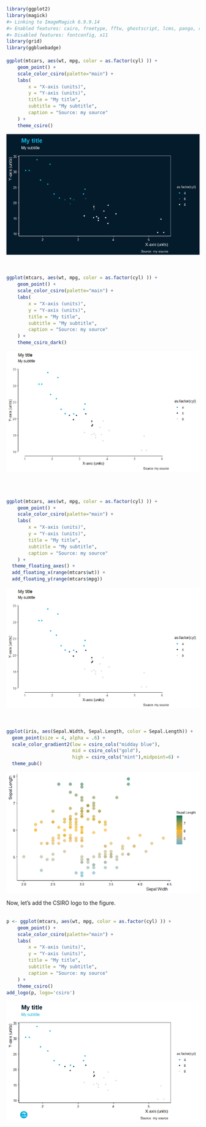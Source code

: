 <!-- README.md is generated from README.Rmd. Please edit that file -->
``` r
library(ggplot2)
library(magick)
#> Linking to ImageMagick 6.9.9.14
#> Enabled features: cairo, freetype, fftw, ghostscript, lcms, pango, rsvg, webp
#> Disabled features: fontconfig, x11
library(grid)
library(ggbluebadge)

ggplot(mtcars, aes(wt, mpg, color = as.factor(cyl) )) +
    geom_point() +
    scale_color_csiro(palette="main") +
    labs(
        x = "X-axis (units)",
        y = "Y-axis (units)",
        title = "My title",
        subtitle = "My subtitle",
        caption = "Source: my source"
    ) +
    theme_csiro()
```

![](figures/V-unnamed-chunk-2-1.png)

``` r


ggplot(mtcars, aes(wt, mpg, color = as.factor(cyl) )) +
    geom_point() +
    scale_color_csiro(palette="main") +
    labs(
        x = "X-axis (units)",
        y = "Y-axis (units)",
        title = "My title",
        subtitle = "My subtitle",
        caption = "Source: my source"
    ) +
    theme_csiro_dark()
```

![](figures/V-unnamed-chunk-2-2.png)

``` r



ggplot(mtcars, aes(wt, mpg, color = as.factor(cyl) )) +
    geom_point() +
    scale_color_csiro(palette="main") +
    labs(
        x = "X-axis (units)",
        y = "Y-axis (units)",
        title = "My title",
        subtitle = "My subtitle",
        caption = "Source: my source"
    ) +
  theme_floating_axes() +
  add_floating_x(range(mtcars$wt)) + 
  add_floating_y(range(mtcars$mpg))
```

![](figures/V-unnamed-chunk-2-3.png)

``` r


ggplot(iris, aes(Sepal.Width, Sepal.Length, color = Sepal.Length)) +
  geom_point(size = 4, alpha = .6) +
  scale_color_gradient2(low = csiro_cols("midday blue"),
                        mid = csiro_cols("gold"),
                        high = csiro_cols("mint"),midpoint=6) +
  theme_pub()
```

![](figures/V-unnamed-chunk-2-4.png)

Now, let’s add the CSIRO logo to the figure.

``` r

p <- ggplot(mtcars, aes(wt, mpg, color = as.factor(cyl) )) +
    geom_point() +
    scale_color_csiro(palette="main") +
    labs(
        x = "X-axis (units)",
        y = "Y-axis (units)",
        title = "My title",
        subtitle = "My subtitle",
        caption = "Source: my source"
    ) +
    theme_csiro()
add_logo(p, logo='csiro')
```

![](figures/V-unnamed-chunk-3-1.png)
